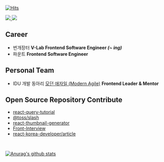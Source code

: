 [![Hits](https://hits.seeyoufarm.com/api/count/incr/badge.svg?url=https%3A%2F%2Fgithub.com%2Fssi02014&count_bg=%2379C83D&title_bg=%23555555&icon=compropago.svg&icon_color=%23E7E7E7&title=hits&edge_flat=false)](https://hits.seeyoufarm.com)
<br />

<div>
  <a href="https://www.linkedin.com/in/%EB%AF%BC%EC%9E%AC-%EC%A0%84-b07774216" target="_blank">
    <img src="https://img.shields.io/badge/LinkedIn-3776AB?style=for-the-badge&logo=linkedin&logoColor=white" />
  </a>
  <a href="https://blog.naver.com/ssi02014" target="_blank">
    <img src="https://img.shields.io/badge/Naver Blog-03C75A?style=for-the-badge&logo=naver&logoColor=white" />
  </a>
</div>

## Career
- 번개장터 <b> V-Lab Frontend Software Engineer <i>(~ ing)</i></b>
- 파운트 <b> Frontend Software Engineer </b> 

## Personal Team
- IDU 개발 동아리 [모던 애자일 (Modern Agile)](https://modern-agile-official-client.vercel.app/) <b> Frontend Leader & Mentor </b>

## Open Source Repository Contribute
- [react-query-tutorial](https://github.com/ssi02014/react-query-tutorial)
- [@toss/slash](https://github.com/toss/slash)
- [react-thumbnail-generator](https://github.com/ssi02014/react-thumbnail-generator)
- [Front-Interview](https://github.com/ssi02014/Front-Interview)
- [react-korea-developer/article](https://github.com/react-korea-developer/article)

<br />

[![Anurag's github stats](https://github-readme-stats.vercel.app/api?username=ssi02014)](https://github.com/anuraghazra/github-readme-stats)
